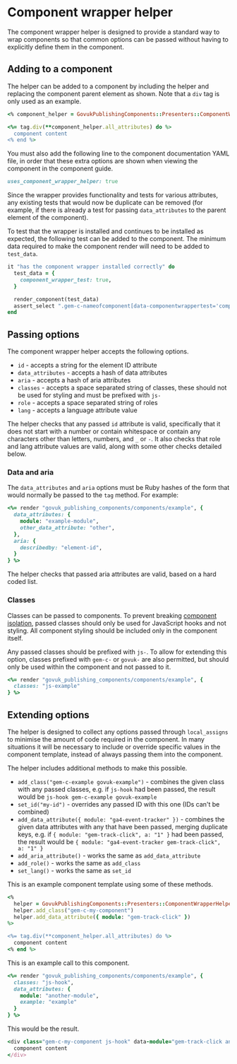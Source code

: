 # Component wrapper helper

The component wrapper helper is designed to provide a standard way to wrap components so that common options can be passed without having to explicitly define them in the component.

## Adding to a component

The helper can be added to a component by including the helper and replacing the component parent element as shown. Note that a `div` tag is only used as an example.

```Ruby
<% component_helper = GovukPublishingComponents::Presenters::ComponentWrapperHelper.new(local_assigns) %>

<%= tag.div(**component_helper.all_attributes) do %>
  component content
<% end %>
```

You must also add the following line to the component documentation YAML file, in order that these extra options are shown when viewing the component in the component guide.

```Ruby
uses_component_wrapper_helper: true
```

Since the wrapper provides functionality and tests for various attributes, any existing tests that would now be duplicate can be removed (for example, if there is already a test for passing `data_attributes` to the parent element of the component).

To test that the wrapper is installed and continues to be installed as expected, the following test can be added to the component. The minimum data required to make the component render will need to be added to `test_data`.

```Ruby
it "has the component wrapper installed correctly" do
  test_data = {
    component_wrapper_test: true,
  }

  render_component(test_data)
  assert_select ".gem-c-nameofcomponent[data-componentwrappertest='component wrapper installed']"
end
```

## Passing options

The component wrapper helper accepts the following options.

- `id` - accepts a string for the element ID attribute
- `data_attributes` - accepts a hash of data attributes
- `aria` - accepts a hash of aria attributes
- `classes` - accepts a space separated string of classes, these should not be used for styling and must be prefixed with `js-`
- `role` - accepts a space separated string of roles
- `lang` - accepts a language attribute value

The helper checks that any passed `id` attribute is valid, specifically that it does not start with a number or contain whitespace or contain any characters other than letters, numbers, and `_` or `-`. It also checks that role and lang attribute values are valid, along with some other checks detailed below.

### Data and aria

The `data_attributes` and `aria` options must be Ruby hashes of the form that would normally be passed to the `tag` method. For example:

```Ruby
<%= render "govuk_publishing_components/components/example", {
  data_attributes: {
    module: "example-module",
    other_data_attribute: "other",
  },
  aria: {
    describedby: "element-id",
  }
} %>
```

The helper checks that passed aria attributes are valid, based on a hard coded list.

### Classes

Classes can be passed to components. To prevent breaking [component isolation](https://github.com/alphagov/govuk_publishing_components/blob/main/docs/component_principles.md#a-component-is-isolated-when), passed classes should only be used for JavaScript hooks and not styling. All component styling should be included only in the component itself.

Any passed classes should be prefixed with `js-`. To allow for extending this option, classes prefixed with `gem-c-` or `govuk-` are also permitted, but should only be used within the component and not passed to it.

```Ruby
<%= render "govuk_publishing_components/components/example", {
  classes: "js-example"
} %>
```

## Extending options

The helper is designed to collect any options passed through `local_assigns` to minimise the amount of code required in the component. In many situations it will be necessary to include or override specific values in the component template, instead of always passing them into the component.

The helper includes additional methods to make this possible.

- `add_class("gem-c-example govuk-example")` - combines the given class with any passed classes, e.g. if `js-hook` had been passed, the result would be `js-hook gem-c-example govuk-example`
- `set_id("my-id")` - overrides any passed ID with this one (IDs can't be combined)
- `add_data_attribute({ module: "ga4-event-tracker" })` - combines the given data attributes with any that have been passed, merging duplicate keys, e.g. if `{ module: "gem-track-click", a: "1" }` had been passed, the result would be `{ module: "ga4-event-tracker gem-track-click", a: "1" }`
- `add_aria_attribute()` - works the same as `add_data_attribute`
- `add_role()` - works the same as `add_class`
- `set_lang()` - works the same as `set_id`

This is an example component template using some of these methods.

```Ruby
<%
  helper = GovukPublishingComponents::Presenters::ComponentWrapperHelper.new(local_assigns)
  helper.add_class("gem-c-my-component")
  helper.add_data_attribute({ module: "gem-track-click" })
%>

<%= tag.div(**component_helper.all_attributes) do %>
  component content
<% end %>
```

This is an example call to this component.

```Ruby
<%= render "govuk_publishing_components/components/example", {
  classes: "js-hook",
  data_attributes: {
    module: "another-module",
    example: "example"
  }
} %>
```

This would be the result.

```Ruby
<div class="gem-c-my-component js-hook" data-module="gem-track-click another-module" data-example="example">
  component content
</div>
```
